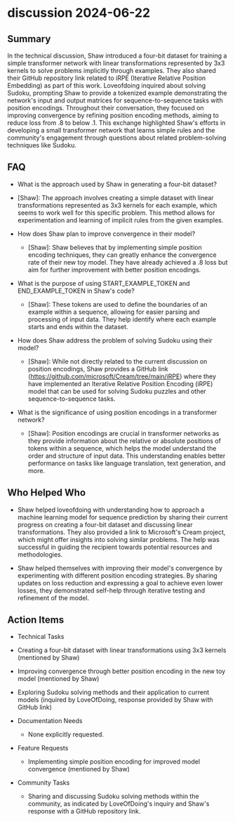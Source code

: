 # discussion 2024-06-22

## Summary
 In the technical discussion, Shaw introduced a four-bit dataset for training a simple transformer network with linear transformations represented by 3x3 kernels to solve problems implicitly through examples. They also shared their GitHub repository link related to iRPE (Iterative Relative Position Embedding) as part of this work. Loveofdoing inquired about solving Sudoku, prompting Shaw to provide a tokenized example demonstrating the network's input and output matrices for sequence-to-sequence tasks with position encodings. Throughout their conversation, they focused on improving convergence by refining position encoding methods, aiming to reduce loss from .8 to below .1. This exchange highlighted Shaw's efforts in developing a small transformer network that learns simple rules and the community's engagement through questions about related problem-solving techniques like Sudoku.

## FAQ
 - What is the approach used by Shaw in generating a four-bit dataset?
  - [Shaw]: The approach involves creating a simple dataset with linear transformations represented as 3x3 kernels for each example, which seems to work well for this specific problem. This method allows for experimentation and learning of implicit rules from the given examples.

- How does Shaw plan to improve convergence in their model?
  - [Shaw]: Shaw believes that by implementing simple position encoding techniques, they can greatly enhance the convergence rate of their new toy model. They have already achieved a .8 loss but aim for further improvement with better position encodings.

- What is the purpose of using START_EXAMPLE_TOKEN and END_EXAMPLE_TOKEN in Shaw's code?
  - [Shaw]: These tokens are used to define the boundaries of an example within a sequence, allowing for easier parsing and processing of input data. They help identify where each example starts and ends within the dataset.

- How does Shaw address the problem of solving Sudoku using their model?
  - [Shaw]: While not directly related to the current discussion on position encodings, Shaw provides a GitHub link (https://github.com/microsoft/Cream/tree/main/iRPE) where they have implemented an Iterative Relative Position Encoding (iRPE) model that can be used for solving Sudoku puzzles and other sequence-to-sequence tasks.

- What is the significance of using position encodings in a transformer network?
  - [Shaw]: Position encodings are crucial in transformer networks as they provide information about the relative or absolute positions of tokens within a sequence, which helps the model understand the order and structure of input data. This understanding enables better performance on tasks like language translation, text generation, and more.

## Who Helped Who
 - Shaw helped loveofdoing with understanding how to approach a machine learning model for sequence prediction by sharing their current progress on creating a four-bit dataset and discussing linear transformations. They also provided a link to Microsoft's Cream project, which might offer insights into solving similar problems. The help was successful in guiding the recipient towards potential resources and methodologies.

- Shaw helped themselves with improving their model's convergence by experimenting with different position encoding strategies. By sharing updates on loss reduction and expressing a goal to achieve even lower losses, they demonstrated self-help through iterative testing and refinement of the model.

## Action Items
 - Technical Tasks
  - Creating a four-bit dataset with linear transformations using 3x3 kernels (mentioned by Shaw)
  - Improving convergence through better position encoding in the new toy model (mentioned by Shaw)
  - Exploring Sudoku solving methods and their application to current models (inquired by LoveOfDoing, response provided by Shaw with GitHub link)

- Documentation Needs
  - None explicitly requested.

- Feature Requests
  - Implementing simple position encoding for improved model convergence (mentioned by Shaw)

- Community Tasks
  - Sharing and discussing Sudoku solving methods within the community, as indicated by LoveOfDoing's inquiry and Shaw's response with a GitHub repository link.

